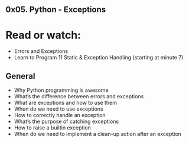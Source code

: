 ## 0x05. Python - Exceptions

# Read or watch:

* Errors and Exceptions
* Learn to Program 11 Static & Exception Handling (starting at minute 7)

## General
* Why Python programming is awesome
* What’s the difference between errors and exceptions
* What are exceptions and how to use them
* When do we need to use exceptions
* How to correctly handle an exception
* What’s the purpose of catching exceptions
* How to raise a builtin exception
* When do we need to implement a clean-up action after an exception